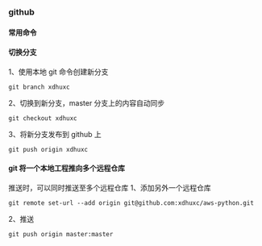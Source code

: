 ### github

#### 常用命令

#### 切换分支
1、使用本地 git 命令创建新分支
```angular2html
git branch xdhuxc
```
2、切换到新分支，master 分支上的内容自动同步
```angular2html
git checkout xdhuxc
```
3、将新分支发布到 github 上
```angular2html
git push origin xdhuxc
```

#### git 将一个本地工程推向多个远程仓库
推送时，可以同时推送至多个远程仓库
1、添加另外一个远程仓库
```angularjs
git remote set-url --add origin git@github.com:xdhuxc/aws-python.git
```
2、推送
```angularjs
git push origin master:master
```


